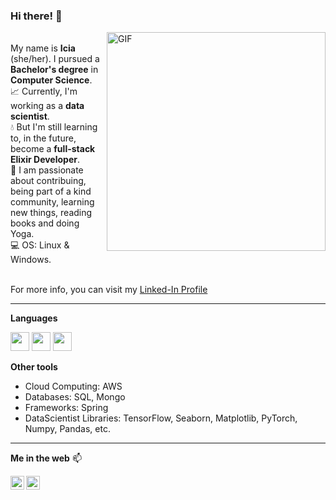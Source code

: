 ### Hi there! 🌈

<img align="right" width="350px" alt="GIF" src="https://media.tenor.com/AlUkiGkR2j8AAAAC/new-game-ahagon-umiko-programming.gif" />

<br> My name is **Icia** (she/her). I pursued a **Bachelor's degree** in **Computer Science**.
<br> 📈 Currently, I'm working as a **data scientist**. 
<br> 💧 But I'm still learning to, in the future, become a **full-stack Elixir Developer**.
<br> 🌱 I am passionate about contribuing, being part of a kind community, learning new things, reading books and doing Yoga.
<br> 💻 OS: Linux & Windows.

<br> For more info, you can visit my [Linked-In Profile](https://www.linkedin.com/in/icia-carro-barallobre/)

-----

**Languages**  

<code><img height="30" src="https://img.icons8.com/color/96/000000/python--v1.png"></code>
<code><img height="30" src="https://img.icons8.com/color/96/000000/kotlin.png"></code>
<code><img height="30" src="https://img.icons8.com/ios-filled/50/000000/drop-of-blood.png"></code>

**Other tools**
- Cloud Computing: AWS
- Databases: SQL, Mongo
- Frameworks: Spring
- DataScientist Libraries: TensorFlow, Seaborn, Matplotlib, PyTorch, Numpy, Pandas, etc.

-----

**Me in the web** 📫

<a href="https://www.linkedin.com/in/icia-carro-barallobre//">
  <img align="left" alt="Icia's LinkdeIn" width="22px" src="https://img.icons8.com/color/96/000000/linkedin-circled--v2.png" />
</a>
<a href="https://twitter.com/IciaCB">
  <img align="left" alt="Icia's Twitter" width="22px" src="https://img.icons8.com/color/96/000000/twitter--v2.png" />
</a>
